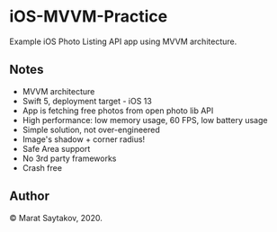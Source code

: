 # iOS-MVVM-Practice

Example iOS Photo Listing API app using MVVM architecture.

## Notes

- MVVM architecture 
- Swift 5, deployment target - iOS 13
- App is fetching free photos from open photo lib API
- High performance: low memory usage, 60 FPS, low battery usage
- Simple solution, not over-engineered
- Image's shadow + corner radius!
- Safe Area support
- No 3rd party frameworks
- Crash free

## Author

© Marat Saytakov, 2020.
